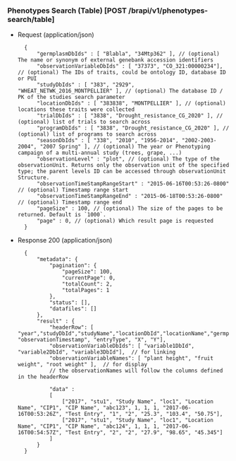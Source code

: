 
### Phenotypes Search (Table) [POST /brapi/v1/phenotypes-search/table]

+ Request (application/json)

        {
            "germplasmDbIds" : [ "Blabla", "34Mtp362" ], // (optional) The name or synonym of external genebank accession identifiers
            "observationVariableDbIds" : [ "37373", "CO_321:00000234"], // (optional) The IDs of traits, could be ontology ID, database ID or PUI
            "studyDbIds" : [ "383", "2929", "WHEAT_NETWK_2016_MONTPELLIER" ], // (optional) The database ID / PK of the studies search parameter
            "locationDbIds" : [ "383838", "MONTPELLIER" ], // (optional) locations these traits were collected
            "trialDbIds" : [ "3838", "Drought_resistance_CG_2020" ], // (optional) list of trials to search across
            "programDbIds" : [ "3838", "Drought_resistance_CG_2020" ], // (optional) list of programs to search across
            "seasonDbIds" : [ "338", "2010", "1956-2014", "2002-2003-2004", "2007 Spring" ], // (optional) The year or Phenotyping campaign of a multi-annual study (trees, grape, ...)
            "observationLevel" : "plot", // (optional) The type of the observationUnit. Returns only the observation unit of the specified type; the parent levels ID can be accessed through observationUnit Structure.
            "observationTimeStampRangeStart" : "2015-06-16T00:53:26-0800" // (optional) Timestamp range start
            "observationTimeStampRangeEnd" : "2015-06-18T00:53:26-0800" // (optional) Timestamp range end
            "pageSize" : 100, // (optional) The size of the pages to be returned. Default is `1000`.
            "page" : 0, // (optional) Which result page is requested
        }
 
+ Response 200 (application/json)

        {
            "metadata": {
                "pagination": {
                    "pageSize": 100,
                    "currentPage": 0,
                    "totalCount": 2,
                    "totalPages": 1
                },
                "status": [],
                "datafiles": []
            },
            "result" : {
                "headerRow": [ "year","studyDbId","studyName","locationDbId","locationName","germplasmDbId","germplasmName","observationUnitDbId","plotNumber","replicate","blockNumber", "observationTimestamp", "entryType", "X", "Y"],
                "observationVariableDbIds": [ "variable1DbId", "variable2DbId", "variable3DbId"],  // for linking
                "observationVariableNames": [ "plant height", "fruit weight", "root weight" ],  // for display
                // the observationNames will follow the columns defined in the headerRow

                "data" :
                [
                    ["2017", "stu1", "Study Name", "loc1", "Location Name", "CIP1", "CIP Name", "abc123", 1, 1, 1, "2017-06-16T00:53:26Z", "Test Entry", "1", "2", "25.3", "103.4", "50.75"],
                    ["2017", "stu1", "Study Name", "loc1", "Location Name", "CIP1", "CIP Name", "abc124", 1, 1, 1, "2017-06-16T00:54:57Z", "Test Entry", "2", "2", "27.9", "98.65", "45.345"]
                ]
            }
        }
    